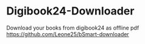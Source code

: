 # Digibook24-Downloader
Download your books from digibook24 as offline pdf
https://github.com/Leone25/bSmart-downloader
